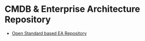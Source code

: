 CMDB & Enterprise Architecture Repository
====================================

  * [Open Standard based EA Repository](/blog/open-std-based-ea-repository.md)
